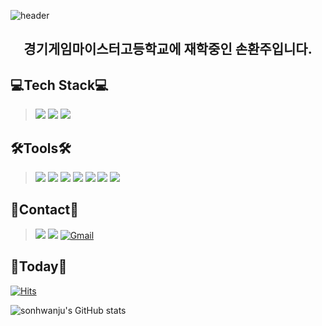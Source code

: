 ![header](https://capsule-render.vercel.app/api?type=waving&color=gradient&height=200&text=WELCOME!&fontSize=60&fontAlign=40&fontAlignY=25&desc=sonhwanju's%20Github%20Profile!&descSize=30&descAlign=60&descAlignY=50)

<h2 align="center">경기게임마이스터고등학교에 재학중인 손환주입니다.</h2>

💻Tech Stack💻
---------
> <img src="https://img.shields.io/badge/CSharp-239120?style=for-the-badge&logo=CSharp&logoColor=white">  
> <img src="https://img.shields.io/badge/Node.js-339933?style=for-the-badge&logo=Node.js&logoColor=white">  
> <img src="https://img.shields.io/badge/MySQL-4479A1?style=for-the-badge&logo=MySQL&logoColor=white"> 

🛠️Tools🛠️
--------
> <img src="https://img.shields.io/badge/Unity-FFFFFF?style=for-the-badge&logo=Unity&logoColor=black">  
> <img src="https://img.shields.io/badge/Visual Studio-5C2D91?style=for-the-badge&logo=Visual Studio&logoColor=white">  
> <img src="https://img.shields.io/badge/VS Code-007ACC?style=for-the-badge&logo=Visual Studio Code&logoColor=white">  
> <img src="https://img.shields.io/badge/Git-F05032?style=for-the-badge&logo=Git&logoColor=white"> 
> <img src="https://img.shields.io/badge/SourceTree-0052CC?style=for-the-badge&logo=SourceTree&logoColor=white">  
> <img src="https://img.shields.io/badge/phpMyAdmin-777BB4?style=for-the-badge&logo=phpMyAdmin&logoColor=white">  
> <img src="https://img.shields.io/badge/Amazon AWS-232F3E?style=for-the-badge&logo=Amazon AWS&logoColor=white"> 

🌹Contact🌹
---------------
> <a href="https://www.facebook.com/profile.php?id=100007904865117" target="_blank"><img src="https://img.shields.io/badge/FaceBook-1877F2?style=for-the-badge&logo=Facebook&logoColor=white"/></a>
> <a href="https://cdn.discordapp.com/attachments/778523191676370974/966504610858696775/unknown.png" target="_blank"><img src="https://img.shields.io/badge/Discord-5865F2?style=for-the-badge&logo=Discord&logoColor=white"/></a>
> [![Gmail](https://img.shields.io/badge/Gmail-EA4335?style=for-the-badge&logo=Gmail&logoColor=white)](mailto:hwanjuson@gmail.com)

💌Today💌
---------------
[![Hits](https://hits.seeyoufarm.com/api/count/incr/badge.svg?url=https%3A%2F%2Fgithub.com%2Fsonhwanju&count_bg=%23626262&title_bg=%23FFBDFC&icon=&icon_color=%23A8A8A8&title=hits&edge_flat=false)](https://hits.seeyoufarm.com)

![sonhwanju's GitHub stats](https://github-readme-stats.vercel.app/api?username=sonhwanju&show_icons=true&theme=tokyonight)
